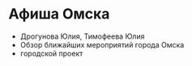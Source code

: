 Афиша Омска
========
- Дрогунова Юлия, Тимофеева Юлия
- Обзор ближайших мероприятий города Омска
- городской проект